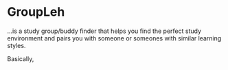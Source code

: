 # GroupLeh
...is a study group/buddy finder that helps you find the perfect study environment and pairs you with someone or someones with similar learning styles.

Basically,